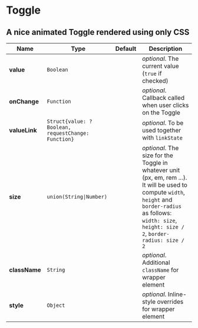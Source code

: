 # Toggle

## A nice animated Toggle rendered using only CSS

|Name|Type|Default|Description|
|----|----|-------|-----------|
| **value** | <code>Boolean</code> |  | *optional*. The current value (`true` if checked) |
| **onChange** | <code>Function</code> |  | *optional*. Callback called when user clicks on the Toggle |
| **valueLink** | <code>Struct{value: ?Boolean, requestChange: Function}</code> |  | *optional*. To be used together with `linkState` |
| **size** | <code>union(String&#124;Number)</code> |  | *optional*. The size for the Toggle in whatever unit (px, em, rem ...). It will be used to compute `width`, `height` and `border-radius` as follows: `width: size`, `height: size / 2`, `border-radius: size / 2` |
| **className** | <code>String</code> |  | *optional*. Additional `className` for wrapper element |
| **style** | <code>Object</code> |  | *optional*. Inline-style overrides for wrapper element |